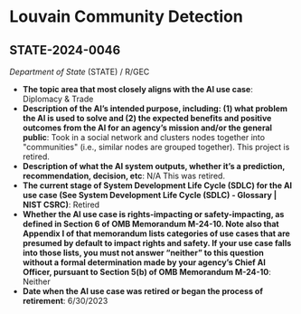 # Louvain Community Detection
## STATE-2024-0046
_Department of State_ (STATE) / R/GEC


+ **The topic area that most closely aligns with the AI use case**: Diplomacy & Trade
+ **Description of the AI’s intended purpose, including: (1) what problem the AI is used to solve and (2) the expected benefits and positive outcomes from the AI for an agency’s mission and/or the general public**: Took in a social network and clusters nodes together into "communities" (i.e., similar nodes are grouped together). This project is retired.
+ **Description of what the AI system outputs, whether it’s a prediction, recommendation, decision, etc**: N/A This was retired.
+ **The current stage of System Development Life Cycle (SDLC) for the AI use case (See System Development Life Cycle (SDLC) - Glossary | NIST CSRC)**: Retired
+ **Whether the AI use case is rights-impacting or safety-impacting, as defined in Section 6 of OMB Memorandum M-24-10. Note also that Appendix I of that memorandum lists categories of use cases that are presumed by default to impact rights and safety. If your use case falls into those lists, you must not answer “neither” to this question without a formal determination made by your agency’s Chief AI Officer, pursuant to Section 5(b) of OMB Memorandum M-24-10**: Neither
+ **Date when the AI use case was retired or began the process of retirement**: 6/30/2023